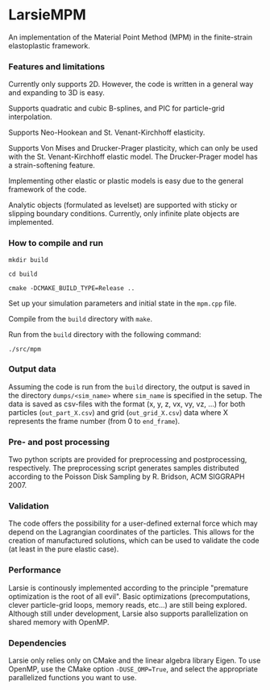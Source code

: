 # LarsieMPM

An implementation of the Material Point Method (MPM) in the finite-strain elastoplastic framework.

### Features and limitations

Currently only supports 2D. However, the code is written in a general way and expanding to 3D is easy.

Supports quadratic and cubic B-splines, and PIC for particle-grid interpolation.

Supports Neo-Hookean and St. Venant-Kirchhoff elasticity.

Supports Von Mises and Drucker-Prager plasticity, which can only be used with the St. Venant-Kirchhoff elastic model. The Drucker-Prager model has a strain-softening feature.

Implementing other elastic or plastic models is easy due to the general framework of the code.

Analytic objects (formulated as levelset) are supported with sticky or slipping boundary conditions. Currently, only infinite plate objects are implemented.

### How to compile and run

`mkdir build`

`cd build`

`cmake -DCMAKE_BUILD_TYPE=Release ..`

Set up your simulation parameters and initial state in the `mpm.cpp` file.   

Compile from the `build` directory with `make`.  

Run from the `build` directory with the following command:  

`./src/mpm`

### Output data

Assuming the code is run from the `build` directory, the output is saved in the directory `dumps/<sim_name>` where `sim_name` is specified in the setup. The data is saved as csv-files with the format (x, y, z, vx, vy, vz, ...) for both particles (`out_part_X.csv`) and grid (`out_grid_X.csv`) data where X represents the frame number (from 0 to `end_frame`).

### Pre- and post processing
Two python scripts are provided for preprocessing and postprocessing, respectively. The preprocessing script generates samples distributed according to the Poisson Disk Sampling by R. Bridson, ACM SIGGRAPH 2007.

### Validation

The code offers the possibility for a user-defined external force which may depend on the Lagrangian coordinates of the particles. This allows for the creation of manufactured solutions, which can be used to validate the code (at least in the pure elastic case).

### Performance

Larsie is continously implemented according to the principle "premature optimization is the root of all evil". Basic optimizations (precomputations, clever particle-grid loops, memory reads, etc...) are still being explored. Although still under development, Larsie also supports parallelization on shared memory with OpenMP.

### Dependencies

Larsie only relies only on CMake and the linear algebra library Eigen.
To use OpenMP, use the CMake option `-DUSE_OMP=True`, and select the appropriate parallelized functions you want to use.
